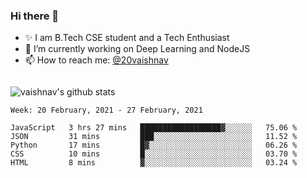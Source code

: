 ### Hi there 👋

<!--
**vaishnav-197/vaishnav-197** is a ✨ _special_ ✨ repository because its `README.md` (this file) appears on your GitHub profile.

Here are some ideas to get you started:
-->

- ✨ I am B.Tech CSE student and a Tech Enthusiast
- 🔭 I’m currently working on Deep Learning and NodeJS
- 📫 How to reach me: [@20vaishnav](https://twitter.com/20vaishnav)


<img src="https://github.com/vaishnav-197/vaishnav-197/blob/main/images/stat.svg" alt=""/>


![vaishnav's github stats](https://github-readme-stats.vercel.app/api?username=vaishnav-197&show_icons=true&theme=dark&count_private=true)


<!--START_SECTION:waka-->
```text
Week: 20 February, 2021 - 27 February, 2021

JavaScript   3 hrs 27 mins   ██████████████████▓░░░░░░   75.06 % 
JSON         31 mins         ███░░░░░░░░░░░░░░░░░░░░░░   11.52 % 
Python       17 mins         █▓░░░░░░░░░░░░░░░░░░░░░░░   06.26 % 
CSS          10 mins         █░░░░░░░░░░░░░░░░░░░░░░░░   03.70 % 
HTML         8 mins          ▓░░░░░░░░░░░░░░░░░░░░░░░░   03.24 % 
```
<!--END_SECTION:waka-->
